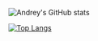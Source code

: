 ![Andrey's GitHub stats](https://github-readme-stats.vercel.app/api?username=kuznetsovandrey76&count_private=true&show_icons=true&theme=dark)

[![Top Langs](https://github-readme-stats.vercel.app/api/top-langs/?username=kuznetsovandrey76)](https://github.com/anuraghazra/github-readme-stats)


<!--
**kuznetsovandrey76/kuznetsovandrey76** is a ✨ _special_ ✨ repository because its `README.md` (this file) appears on your GitHub profile.

Here are some ideas to get you started:

- 🔭 I’m currently working on ...
- 🌱 I’m currently learning ...
- 👯 I’m looking to collaborate on ...
- 🤔 I’m looking for help with ...
- 💬 Ask me about ...
- 📫 How to reach me: ...
- 😄 Pronouns: ...
- ⚡ Fun fact: ...
-->
